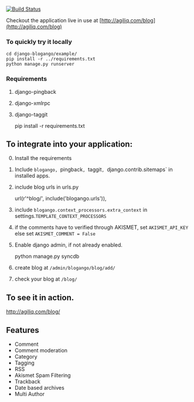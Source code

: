 [![Build Status](https://travis-ci.org/agiliq/django-blogango.png?branch=master)](https://travis-ci.org/agiliq/django-blogango)

Checkout the application live in use at [http://agiliq.com/blog](http://agiliq.com/blog)

### To quickly try it locally


    cd django-blogango/example/  
    pip install -r ../requirements.txt  
    python manage.py runserver  

### Requirements

1. django-pingback
2. django-xmlrpc
3. django-taggit


    pip install -r requirements.txt

To integrate into your application:
-----------------------------------

0. Install the requirements
1. Include `blogango, `pingback`, `taggit`, `django.contrib.sitemaps` in installed apps.
2. include blog urls in urls.py
    
    url(r'^blog/', include('blogango.urls')),

3. include `blogango.context_processors.extra_context` in settings.`TEMPLATE_CONTEXT_PROCESSORS`
4. if the comments have to verified through AKISMET, set `AKISMET_API_KEY` else set `AKISMET_COMMENT = False`
5. Enable django admin, if not already enabled.

    python manage.py syncdb

6. create blog at `/admin/blogango/blog/add/`
7. check your blog at `/blog/`

To see it in action.
---------------------------

http://agiliq.com/blog/

Features
-------------------------

* Comment
* Comment moderation
* Category
* Tagging
* RSS
* Akismet Spam Filtering
* Trackback
* Date based archives
* Multi Author


